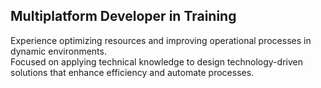 ## Multiplatform Developer in Training

Experience optimizing resources and improving operational processes in dynamic environments.  
Focused on applying technical knowledge to design technology-driven solutions that enhance efficiency and automate processes.
